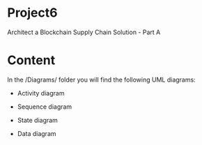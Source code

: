 # Project6

Architect a Blockchain Supply Chain Solution - Part A

# Content
In the /Diagrams/ folder you will find the following UML diagrams:


* Activity diagram

* Sequence diagram

* State diagram

* Data diagram
